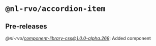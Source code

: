 # `@nl-rvo/accordion-item`

## Pre-releases

*@nl-rvo/component-library-css@1.0.0-alpha.268*:
Added component
